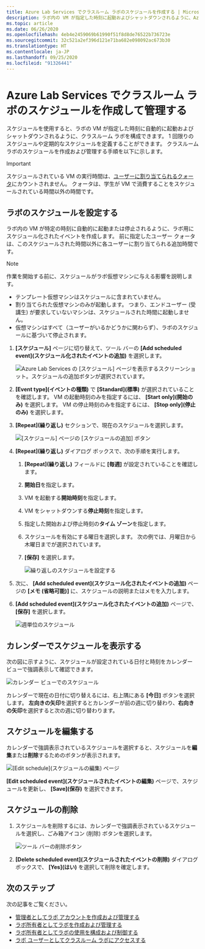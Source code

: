```yaml
---
title: Azure Lab Services でクラスルーム ラボのスケジュールを作成する | Microsoft Docs
description: ラボ内の VM が指定した時刻に起動およびシャットダウンされるように、Azure Lab Services でクラスルーム ラボのスケジュールを作成する方法について説明します。
ms.topic: article
ms.date: 06/26/2020
ms.openlocfilehash: 4eb4e2459069b61990f51f8d8de76522b736723e
ms.sourcegitcommit: 32c521a2ef396d121e71ba682e098092ac673b30
ms.translationtype: HT
ms.contentlocale: ja-JP
ms.lasthandoff: 09/25/2020
ms.locfileid: "91326441"
---
```

# <a name="create-and-manage-schedules-for-classroom-labs-in-azure-lab-services"></a>Azure Lab Services でクラスルーム ラボのスケジュールを作成して管理する 
スケジュールを使用すると、ラボの VM が指定した時刻に自動的に起動およびシャットダウンされるように、クラスルーム ラボを構成できます。 1 回限りのスケジュールや定期的なスケジュールを定義することができます。 クラスルーム ラボのスケジュールを作成および管理する手順を以下に示します。 

> [!IMPORTANT]
> スケジュールされている VM の実行時間は、[ユーザーに割り当てられるクォータ](how-to-configure-student-usage.md#set-quotas-for-users)にカウントされません。 クォータは、学生が VM で消費することをスケジュールされている時間以外の時間です。 

## <a name="set-a-schedule-for-the-lab"></a>ラボのスケジュールを設定する
ラボ内の VM が特定の時刻に自動的に起動または停止されるように、ラボ用にスケジュール化されたイベントを作成します。 前に指定したユーザー クォータは、このスケジュールされた時間以外に各ユーザーに割り当てられる追加時間です。 

> [!NOTE]
> 作業を開始する前に、スケジュールがラボ仮想マシンに与える影響を説明します。 
>- テンプレート仮想マシンはスケジュールに含まれていません。 
>- 割り当てられた仮想マシンのみが起動します。 つまり、エンドユーザー (受講生) が要求していないマシンは、スケジュールされた時間に起動しません。 
>- 仮想マシンはすべて（ユーザーがいるかどうかに関わらず）、ラボのスケジュールに基づいて停止されます。 

1. **[スケジュール]** ページに切り替えて、ツール バーの **[Add scheduled event]\(スケジュール化されたイベントの追加\)** を選択します。 

    ![Azure Lab Services の [スケジュール] ページを表示するスクリーンショット。スケジュールの追加ボタンが選択されています。](./media/how-to-create-schedules/add-schedule-button.png)
2. **[Event type]\(イベントの種類\)** で **[Standard]\(標準\)** が選択されていることを確認します。 VM の起動時刻のみを指定するには、 **[Start only]\(開始のみ\)** を選択します。 VM の停止時刻のみを指定するには、 **[Stop only]\(停止のみ\)** を選択します。 
7. **[Repeat]\(繰り返し\)** セクションで、現在のスケジュールを選択します。 

    ![[スケジュール] ページの [スケジュールの追加] ボタン](./media/how-to-create-schedules/select-current-schedule.png)
5. **[Repeat]\(繰り返し\)** ダイアログ ボックスで、次の手順を実行します。
    1. **[Repeat]\(繰り返し\)** フィールドに **[毎週]** が設定されていることを確認します。 
    3. **開始日**を指定します。
    4. VM を起動する**開始時刻**を指定します。
    5. VM をシャットダウンする**停止時刻**を指定します。 
    6. 指定した開始および停止時刻の**タイム ゾーン**を指定します。 
    2. スケジュールを有効にする曜日を選択します。 次の例では、月曜日から木曜日までが選択されています。 
    8. **[保存]** を選択します。 

        ![繰り返しのスケジュールを設定する](./media/how-to-create-schedules/set-repeat-schedule.png)

3. 次に、 **[Add scheduled event]\(スケジュール化されたイベントの追加\)** ページの **[メモ (省略可能)]** に、スケジュールの説明またはメモを入力します。 
4. **[Add scheduled event]\(スケジュール化されたイベントの追加\)** ページで、 **[保存]** を選択します。 

    ![週単位のスケジュール](./media/how-to-create-schedules/add-schedule-page-weekly.png)

## <a name="view-schedules-in-calendar"></a>カレンダーでスケジュールを表示する
次の図に示すように、スケジュールが設定されている日付と時刻をカレンダー ビューで強調表示して確認できます。

![カレンダー ビューでのスケジュール](./media/how-to-create-schedules/schedules-calendar.png)

カレンダーで現在の日付に切り替えるには、右上隅にある **[今日]** ボタンを選択します。 **左向きの矢印**を選択するとカレンダーが前の週に切り替わり、**右向きの矢印**を選択すると次の週に切り替わります。 

## <a name="edit-a-schedule"></a>スケジュールを編集する
カレンダーで強調表示されているスケジュールを選択すると、スケジュールを**編集**または**削除**するためのボタンが表示されます。 

![[Edit schedule]\(スケジュールの編集\) ページ](./media/how-to-create-schedules/schedule-edit-button.png)

**[Edit scheduled event]\(スケジュールされたイベントの編集\)** ページで、スケジュールを更新し、 **[Save]\(保存\)** を選択できます。 

## <a name="delete-a-schedule"></a>スケジュールの削除

1. スケジュールを削除するには、カレンダーで強調表示されているスケジュールを選択し、ごみ箱アイコン (削除) ボタンを選択します。

    ![ツール バーの削除ボタン](./media/how-to-create-schedules/schedule-delete-button.png)
2. **[Delete scheduled event]\(スケジュールされたイベントの削除\)** ダイアログ ボックスで、 **[Yes]\(はい\)** を選択して削除を確定します。 



## <a name="next-steps"></a>次のステップ
次の記事をご覧ください。

- [管理者としてラボ アカウントを作成および管理する](how-to-manage-lab-accounts.md)
- [ラボ所有者としてラボを作成および管理する](how-to-manage-classroom-labs.md)
- [ラボ所有者としてラボの使用を構成および制御する](how-to-configure-student-usage.md)
- [ラボ ユーザーとしてクラスルーム ラボにアクセスする](how-to-use-classroom-lab.md)
